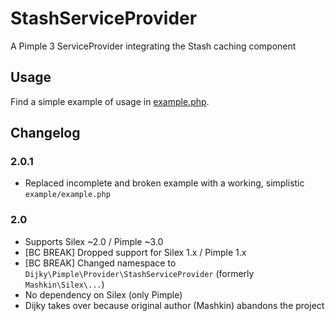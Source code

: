 # StashServiceProvider
A Pimple 3 ServiceProvider integrating the Stash caching component

## Usage

Find a simple example of usage in [example.php](example/example.php).

## Changelog

### 2.0.1

- Replaced incomplete and broken example with a working, simplistic `example/example.php`

### 2.0

- Supports Silex ~2.0 / Pimple ~3.0
- [BC BREAK] Dropped support for Silex 1.x / Pimple 1.x
- [BC BREAK] Changed namespace to `Dijky\Pimple\Provider\StashServiceProvider` (formerly `Mashkin\Silex\...`)
- No dependency on Silex (only Pimple)
- Dijky takes over because original author (Mashkin) abandons the project
